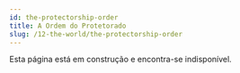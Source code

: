 ```yaml
---
id: the-protectorship-order
title: A Ordem do Protetorado
slug: /12-the-world/the-protectorship-order
---
```


Esta página está em construção e encontra-se indisponível.
